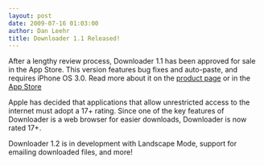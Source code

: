 ```yaml
---
layout: post
date: 2009-07-16 01:03:00
author: Dan Leehr
title: Downloader 1.1 Released!
---
```


After a lengthy review process, Downloader 1.1 has been approved for sale in the App Store.  This version features bug fixes and auto-paste, and requires iPhone OS 3.0\.  Read more about it on the [product page](/downloader) or in the [App Store](http://itunes.apple.com/WebObjects/MZStore.woa/wa/viewSoftware?id=318884764)
<p>

Apple has decided that applications that allow unrestricted access to the internet must adopt a 17+ rating.  Since one of the key features of Downloader is a web browser for easier downloads, Downloader is now rated 17+.

Downloader 1.2 is in development with Landscape Mode, support for emailing downloaded files, and more!
